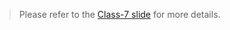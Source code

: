 > Please refer to the [Class-7 slide](https://docs.google.com/presentation/d/1J9SJDnGMLT7l0fBP7G8vY1ROkliUt4_ZXp0IA35kDTU/edit?usp=sharing/?target=_blank) for more details.
